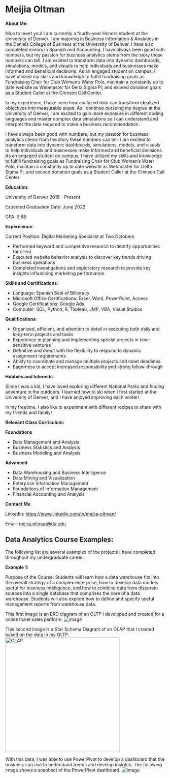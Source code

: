 # Meijia Oltman


**About Me:** 

Nice to meet you! I am currently a fourth-year Honors student at the University of Denver. I am majoring in Business Information & Analytics in the Daniels College of Business at the University of Denver. I have also completed minors in Spanish and Accounting. I have always been good with numbers, but my passion for business analytics stems from the story these numbers can tell. I am excited to transform data into dynamic dashboards, simulations, models, and visuals to help individuals and businesses make informed and beneficial decisions. As an engaged student on campus, I have utilized my skills and knowledge to fulfill fundraising goals as Fundraising Chair for Club Women’s Water Polo, maintain a constantly up to date website as Webmaster for Delta Sigma Pi, and exceed donation goals as a Student Caller at the Crimson Call Center.


In my experience, I have seen how analyzed data can transform idealized objectives into measurable steps. As I continue pursuing my degree at the University of Denver, I am excited to gain more exposure in different coding languages and master complex data simulations so I can understand and interpret the data required to make a business recommendation.


I have always been good with numbers, but my passion for business analytics stems from the story these numbers can tell. I am excited to transform data into dynamic dashboards, simulations, models, and visuals to help individuals and businesses make informed and beneficial decisions. As an engaged student on campus, I have utilized my skills and knowledge to fulfill fundraising goals as Fundraising Chair for Club Women’s Water Polo, maintain a constantly up to date website as Webmaster for Delta Sigma Pi, and exceed donation goals as a Student Caller at the Crimson Call Center.



**Education:**

University of Denver 2018 - Present

Expected Graduation Date: June 2022

GPA: 3.88

**Expereience**:

Current Position: Digital Marketing Specialist at Two Octobers
  -	Performed keyword and competitive research to identify opportunities for client
  -	Executed website behavior analysis to discover key trends driving business operations
  -	Completed investigations and exploratory research to provide key insights influencing marketing performance
  
**Skills and Certifications**: 

  -	Language: Spanish Seal of Biliteracy 
  -	Microsoft Office Certifications: Excel, Word, PowerPoint, Access
  -	Google Certifications: Google Ads
  - Computer: SQL, Python, R, Tableau, JMP, VBA, Visual Studios

**Qualifications**:

-	Organized, efficient, and attention to detail in executing both daily and long-term projects and tasks
-	Experience in planning and implementing special projects in time-sensitive ventures
-	Definitive and direct with the flexibility to respond to dynamic assignment requirements
-	Ability to coordinate and manage multiple projects and meet deadlines
-	Eagerness to accept increased responsibility and strong follow-through


**Hobbies and Interests**:

Since I was a kid, I have loved exploring different National Parks and finding adventure in the outdoors. I learned how to ski when I first started at the University of Denver, and I have enjoyed improving each winter! 

In my freetime, I also like to experiment with different recipes to share with my friends and family!

**Relevant Class Curriculum:**

**Foundations**

-	Data Management and Analysis
-	Business Statistics and Analysis
-	Business Modeling and Analysis

**Advanced**

- Data Warehousing and Business Intelligence
- Data Mining and Visualization
- Enterprise Information Management 
- Foundations of Information Management 
- Financial Accounting and Analysis

**Contact Me**

LinkedIn: https://www.linkedin.com/in/meijia-oltman/

Email: meijia.oltman@du.edu

 
## **Data Analytics Course Examples:**

The following list are several examples of the projects I have completed throughout my undergraduate career.

**Example 1:**

Purpose of the Course: Students will learn how a data warehouse fits into the overall strategy of a complex enterprise, how to develop 
data models useful for business intelligence, and how to combine data from disparate sources into a single 
database that comprises the core of a data warehouse. Students will also explore how to define and specify useful 
management reports from warehouse data. 

This first image is an ERD diagram of an OLTP I developed and created for a online ticket sales platform. 
![image](https://user-images.githubusercontent.com/91157088/142680776-48fd8324-e026-4ad9-ade7-62d27718c201.png)

This second image is a Star Schema Diagram of an OLAP that I created based on the data in my OLTP.
<img width="361" alt="OLAP" src="https://user-images.githubusercontent.com/91157088/142681305-b236b44b-fcc9-41a6-a1c2-8b3e298d3eb1.PNG">

With this data, I was able to use PowerPivot to develop a dashboard that the business can use to understand trends and develop insights. The following image shows a snaphsot of the PowerPivot dashboard.
![image](https://user-images.githubusercontent.com/91157088/142682603-bfd8e738-69a0-4097-8bee-26a350d31d0e.png)







